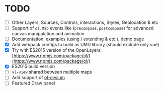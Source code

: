 # TODO

- [ ] Other Layers, Sources, Controls, interactions, Styles, Geolocation & etc
- [ ] Support of `ol.Map` events like (`precompose`, `postcompose`) for advanced canvas manipulation and animation
- [ ] Documentation, examples (using / extending & etc.), demo page
- [x] Add webpack configs to build as UMD library (should exclude only vue)
- [x] Try with ES2015 version of the OpenLayers. [https://www.npmjs.com/package/ol/](https://www.npmjs.com/package/ol/)
- [x] ES2015 build version
- [ ] `vl-view` shared between multiple maps
- [ ] Add support of [ol-cesium](http://openlayers.org/ol-cesium/)
- [ ] Featured Draw panel
